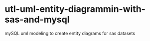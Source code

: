 # utl-uml-entity-diagrammin-with-sas-and-mysql
mySQL uml modeling to create entity diagrams for sas datasets 
